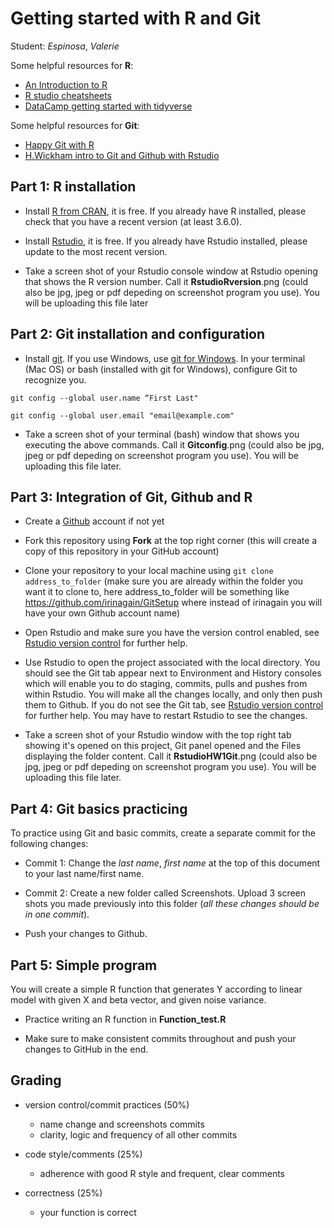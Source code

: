 # Getting started with R and Git

Student: *Espinosa*, *Valerie*

Some helpful resources for **R**:
  * [An Introduction to R](https://cran.r-project.org/doc/manuals/r-release/R-intro.pdf)
  * [R studio cheatsheets](https://rstudio.com/resources/cheatsheets/)
  * [DataCamp getting started with tidyverse](https://www.datacamp.com/community/tutorials/tidyverse-tutorial-r)

Some helpful resources for **Git**:

  * [Happy Git with R](https://happygitwithr.com)
  * [H.Wickham intro to Git and Github with Rstudio](http://r-pkgs.had.co.nz/git.html#git-rstudio)
  
  
## Part 1: R installation

* Install [R from CRAN](https://cran.r-project.org), it is free. If you already have R installed, please check that you have a recent version (at least 3.6.0).

* Install [Rstudio](https://www.rstudio.com/products/rstudio/#Desktop), it is free. If you already have Rstudio installed, please update to the most recent version.

* Take a screen shot of your Rstudio console window at Rstudio opening that shows the R version number. Call it **RstudioRversion**.png (could also be jpg, jpeg or pdf depeding on screenshot program you use). You will be uploading this file later


## Part 2: Git installation and configuration
* Install [git](https://git-scm.com). If you use Windows, use [git for Windows](https://gitforwindows.org). In your terminal (Mac OS) or bash (installed with git for Windows), configure Git to recognize you.

`git config --global user.name “First Last"`

`git config --global user.email "email@example.com"`

* Take a screen shot of your terminal (bash) window that shows you executing the above commands. Call it **Gitconfig**.png (could also be jpg, jpeg or pdf depeding on screenshot program you use). You will be uploading this file later.

## Part 3: Integration of Git, Github and R

* Create a [Github](https://github.com) account if not yet

* Fork this repository using **Fork** at the top right corner (this will create a copy of this repository in your GitHub account)

* Clone your repository to your local machine using
`git clone address_to_folder` (make sure you are already within the folder you want it to clone to, here address_to_folder will be something like https://github.com/irinagain/GitSetup where instead of irinagain you will have your own Github account name)

* Open Rstudio and make sure you have the version control enabled, see [Rstudio version control](https://support.rstudio.com/hc/en-us/articles/200532077?version=1.1.463&mode=desktop) for further help.

* Use Rstudio to open the project associated with the local directory. You should see the Git tab appear next to Environment and History consoles which will enable you to do staging, commits, pulls and pushes from within Rstudio. You will make all the changes locally, and only then push them to Github. If you do not see the Git tab, see [Rstudio version control](https://support.rstudio.com/hc/en-us/articles/200532077?version=1.1.463&mode=desktop) for further help. You may have to restart Rstudio to see the changes.

* Take a screen shot of your Rstudio window with the top right tab showing it's opened on this project, Git panel opened and the Files displaying the folder content.  Call it **RstudioHW1Git**.png (could also be jpg, jpeg or pdf depeding on screenshot program you use). You will be uploading this file later.

## Part 4: Git basics practicing

To practice using Git and basic commits, create a separate commit for the following changes:

* Commit 1: Change the *last name*, *first name* at the top of this document to your last name/first name.

* Commit 2: Create a new folder called Screenshots. Upload 3 screen shots you made previously into this folder (*all these changes should be in one commit*).

* Push your changes to Github.

## Part 5: Simple program

You will create a simple R function that generates Y according to linear model with given X and beta vector, and given noise variance.

* Practice writing an R function in **Function_test.R**

* Make sure to make consistent commits throughout and push your changes to GitHub in the end.

## Grading

* version control/commit practices (50%)
  - name change and screenshots commits 
  - clarity, logic and frequency of all other commits

* code style/comments (25%)
  - adherence with good R style and frequent, clear comments

* correctness (25%)
  - your function is correct


